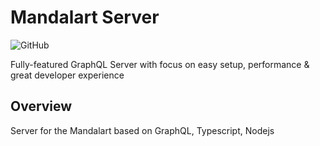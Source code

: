 # Mandalart Server

![GitHub](https://img.shields.io/github/license/mashape/apistatus.svg)

Fully-featured GraphQL Server with focus on easy setup, performance & great developer experience

## Overview

Server for the Mandalart based on GraphQL, Typescript, Nodejs
